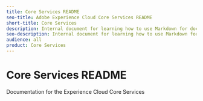 ```yaml
---
title: Core Services README
seo-title: Adobe Experience Cloud Core Services README
short-title: Core Services
description: Internal document for learning how to use Markdown for documenting Core Services
seo-description: Internal document for learning how to use Markdown for documenting Adobe Experience Cloud Core Services
audience: all
product: Core Services
---
```


# Core Services README

Documentation for the Experience Cloud Core Services
